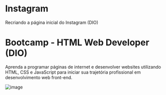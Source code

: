 # Instagram
 Recriando a página inicial do Instagram (DIO)


# Bootcamp - HTML Web Developer (DIO)
Aprenda a programar páginas de internet e desenvolver websites utilizando HTML, CSS e JavaScript para iniciar sua trajetória profissional em desenvolvimento web front-end.

![image](https://user-images.githubusercontent.com/21023959/188336191-3ad8d275-ea6a-4744-b95e-6935ca086aef.png)
